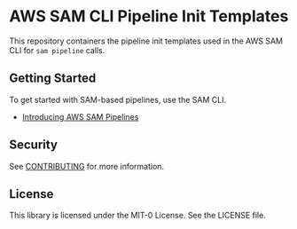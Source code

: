 # AWS SAM CLI Pipeline Init Templates

This repository containers the pipeline init templates used in the AWS SAM CLI for `sam pipeline` calls.

## Getting Started

To get started with SAM-based pipelines, use the SAM CLI.

* [Introducing AWS SAM Pipelines](https://aws.amazon.com/blogs/compute/introducing-aws-sam-pipelines-automatically-generate-deployment-pipelines-for-serverless-applications/)

## Security

See [CONTRIBUTING](CONTRIBUTING.md#security-issue-notifications) for more information.

## License

This library is licensed under the MIT-0 License. See the LICENSE file.
